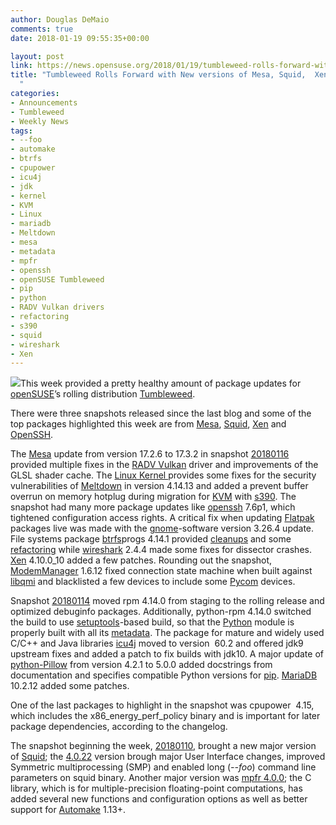 ```yaml
---
author: Douglas DeMaio
comments: true
date: 2018-01-19 09:55:35+00:00

layout: post
link: https://news.opensuse.org/2018/01/19/tumbleweed-rolls-forward-with-new-versions-of-mesa-squid-xen/
title: "Tumbleweed Rolls Forward with New versions of Mesa, Squid,  Xen\
  "
categories:
- Announcements
- Tumbleweed
- Weekly News
tags:
- --foo
- automake
- btrfs
- cpupower
- icu4j
- jdk
- kernel
- KVM
- Linux
- mariadb
- Meltdown
- mesa
- metadata
- mpfr
- openssh
- openSUSE Tumbleweed
- pip
- python
- RADV Vulkan drivers
- refactoring
- s390
- squid
- wireshark
- Xen
---
```

![](https://en.opensuse.org/images/3/30/Tumbleweed-mix.png)This week provided a pretty healthy amount of package updates for [openSUSE](https://www.opensuse.org/)’s rolling distribution [Tumbleweed](https://en.opensuse.org/Portal:Tumbleweed).

There were three snapshots released since the last blog and some of the top packages highlighted this week are from [Mesa](https://www.mesa3d.org/), [Squid](https://wiki.squid-cache.org/Squid-4), [Xen](https://www.xenproject.org/) and [OpenSSH](https://www.openssh.com/).

The [Mesa](https://www.mesa3d.org/) update from version 17.2.6 to 17.3.2 in snapshot [20180116](https://lists.opensuse.org/opensuse-factory/2018-01/msg00300.html) provided multiple fixes in the [RADV Vulkan](https://github.com/airlied/mesa/tree/semi-interesting/src/amd/vulkan) driver and improvements of the GLSL shader cache. The [Linux Kernel ](https://www.kernel.org/)provides some fixes for the security vulnerabilities of [Meltdown](https://en.wikipedia.org/wiki/Meltdown_(security_vulnerability)) in version 4.14.13 and added a prevent buffer overrun on memory hotplug during migration for [KVM](https://www.linux-kvm.org/) with [s390](https://en.wikipedia.org/wiki/IBM_System/390_ES/9000_Enterprise_Systems_Architecture_ESA_family). The snapshot had many more package updates like [openssh](https://www.openssh.com/) 7.6p1, which tightened configuration access rights. A critical fix when updating [Flatpak](https://flatpak.org/) packages live was made with the [gnome](https://www.gnome.org/)-software version 3.26.4 update. File systems package [btrfs](https://btrfs.wiki.kernel.org/)progs 4.14.1 provided [cleanups](https://en.wikipedia.org/wiki/Code_cleanup) and some [refactoring](https://en.wikipedia.org/wiki/Code_refactoring) while [wireshark](https://www.wireshark.org/) 2.4.4 made some fixes for dissector crashes. [Xen](https://www.xenproject.org/) 4.10.0_10 added a few patches. Rounding out the snapshot, [ModemManager](https://www.freedesktop.org/wiki/Software/ModemManager/) 1.6.12 fixed connection state machine when built against [libqmi](https://www.freedesktop.org/wiki/Software/libqmi/) and blacklisted a few devices to include some [Pycom](https://pycom.io/) devices.

Snapshot [20180114](https://lists.opensuse.org/opensuse-factory/2018-01/msg00267.html) moved rpm 4.14.0 from staging to the rolling release and optimized debuginfo packages. Additionally, python-rpm 4.14.0 switched the build to use [setuptools](https://pypi.python.org/pypi/setuptools)-based build, so that the [Python](https://www.python.org/) module is properly built with all its [metadata](https://en.wikipedia.org/wiki/Metadata). The package for mature and widely used C/C++ and Java libraries [icu4j](http://site.icu-project.org/) moved to version  60.2 and offered jdk9 upstream fixes and added a patch to fix builds with jdk10. A major update of [python-Pillow](https://pillow.readthedocs.io/) from version 4.2.1 to 5.0.0 added docstrings from documentation and specifies compatible Python versions for [pip](https://pypi.python.org/pypi/pip). [MariaDB](https://mariadb.org/) 10.2.12 added some patches.

<!-- more -->One of the last packages to highlight in the snapshot was cpupower  4.15, which includes the x86_energy_perf_policy binary and is important for later package dependencies, according to the changelog.

The snapshot beginning the week, [20180110](https://lists.opensuse.org/opensuse-factory/2018-01/msg00235.html), brought a new major version of [Squid](https://wiki.squid-cache.org/Squid-4); the [4.0.22](http://www.squid-cache.org/Versions/v4/squid-4.0.22-RELEASENOTES.html) version brough major User Interface changes, improved Symmetric multiprocessing (SMP) and enabled long (_--foo_) command line parameters on squid binary. Another major version was [mpfr 4.0.0](http://www.mpfr.org/mpfr-current/); the C library, which is for multiple-precision floating-point computations, has added several new functions and configuration options as well as better support for [Automake](https://www.gnu.org/software/automake/) 1.13+.		
